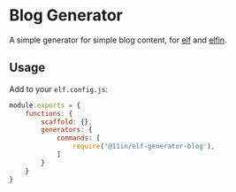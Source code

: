 # Blog Generator

A simple generator for simple blog content, for [elf](ttps://github.com/11in/elf) and [elfin](https://github.com/11in/elfin).

## Usage

Add to your `elf.config.js`:

```js
module.exports = {
    functions: {
        scaffold: {},
        generators: {
            commands: [
                require('@11in/elf-generator-blog'),
            ]
        }
    }
}
```